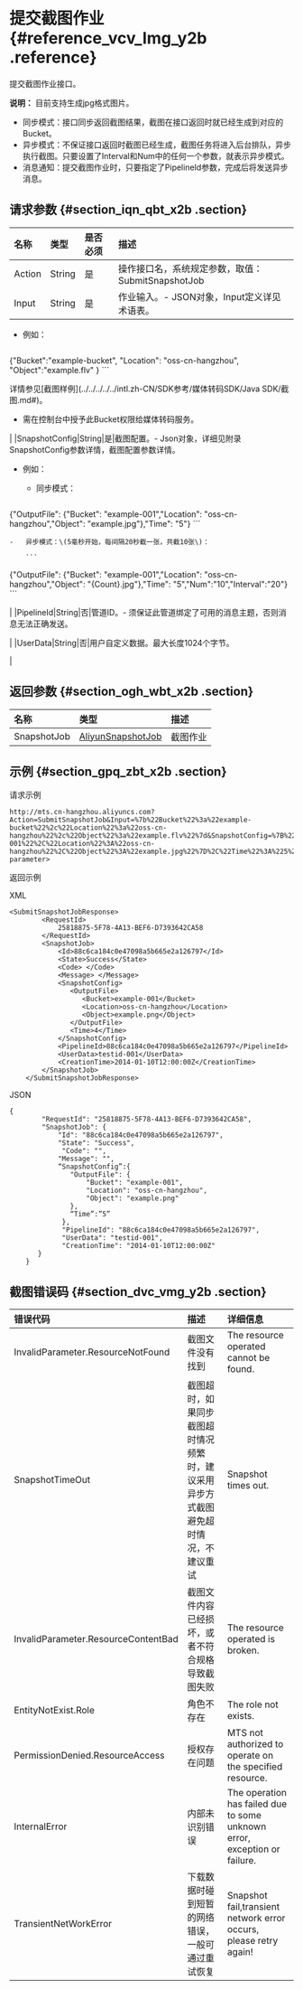 # 提交截图作业 {#reference_vcv_lmg_y2b .reference}

提交截图作业接口。

**说明：** 目前支持生成jpg格式图片。

-   同步模式：接口同步返回截图结果，截图在接口返回时就已经生成到对应的Bucket。
-   异步模式：不保证接口返回时截图已经生成，截图任务将进入后台排队，异步执行截图。只要设置了Interval和Num中的任何一个参数，就表示异步模式。
-   消息通知：提交截图作业时，只要指定了PipelineId参数，完成后将发送异步消息。

## 请求参数 {#section_iqn_qbt_x2b .section}

|名称|类型|是否必须|描述|
|:-|:-|:---|:-|
|Action|String|是|操作接口名，系统规定参数，取值： SubmitSnapshotJob|
|Input|String|是|作业输入。-   JSON对象，Input定义详见术语表。
-   例如：

    ```
{"Bucket":"example-bucket", "Location": "oss-cn-hangzhou",
              "Object":"example.flv" }
    ```

详情参见[截图样例](../../../../../intl.zh-CN/SDK参考/媒体转码SDK/Java SDK/截图.md#)。

-   需在控制台中授予此Bucket权限给媒体转码服务。

|
|SnapshotConfig|String|是|截图配置。-   Json对象，详细见附录SnapshotConfig参数详情，截图配置参数详情。
-   例如：
    -   同步模式：

        ```
{"OutputFile": {"Bucket": "example-001","Location":
              "oss-cn-hangzhou","Object": "example.jpg"},"Time": "5"}
        ```

    -   异步模式：\(5毫秒开始，每间隔20秒截一张，共截10张\)：

        ```
{"OutputFile": {"Bucket": "example-001","Location":
              "oss-cn-hangzhou","Object": "{Count}.jpg"},"Time":
              "5","Num":"10","Interval":"20"}
        ```


|
|PipelineId|String|否|管道ID。-   须保证此管道绑定了可用的消息主题，否则消息无法正确发送。

|
|UserData|String|否|用户自定义数据。最大长度1024个字节。

|

## 返回参数 {#section_ogh_wbt_x2b .section}

|名称|类型|描述|
|:-|:-|:-|
|SnapshotJob|[AliyunSnapshotJob](intl.zh-CN/API参考/数据类型.md#)|截图作业|

## 示例 {#section_gpq_zbt_x2b .section}

请求示例

```
http://mts.cn-hangzhou.aliyuncs.com?Action=SubmitSnapshotJob&Input=%7b%22Bucket%22%3a%22example-bucket%22%2c%22Location%22%3a%22oss-cn-hangzhou%22%2c%22Object%22%3a%22example.flv%22%7d&SnapshotConfig=%7B%22OutputFile%22%3A%7B%22Bucket%22%3A%22example-001%22%2C%22Location%22%3A%22oss-cn-hangzhou%22%2C%22Object%22%3A%22example.jpg%22%7D%2C%22Time%22%3A%225%22%7D&PipelineId=88c6ca184c0e47098a5b665e2a126797<Public parameter>
```

返回示例

XML

```
<SubmitSnapshotJobResponse>
        <RequestId>
            25818875-5F78-4A13-BEF6-D7393642CA58
        </RequestId>
        <SnapshotJob>
            <Id>88c6ca184c0e47098a5b665e2a126797</Id>
            <State>Success</State>
            <Code> </Code>
            <Message> </Message>
            <SnapshotConfig>
               <OutputFile>
                  <Bucket>example-001</Bucket>
                  <Location>oss-cn-hangzhou</Location>
                  <Object>example.png</Object>
               </OutputFile>
               <Time>4</Time>
            </SnapshotConfig>
            <PipelineId>88c6ca184c0e47098a5b665e2a126797</PipelineId>
            <UserData>testid-001</UserData>
            <CreationTime>2014-01-10T12:00:00Z</CreationTime>
        </SnapshotJob>
    </SubmitSnapshotJobResponse>
```

JSON

```
{
        "RequestId": "25818875-5F78-4A13-BEF6-D7393642CA58",
        "SnapshotJob": {
            "Id": "88c6ca184c0e47098a5b665e2a126797",
            "State": "Success",
             "Code": "",
            "Message": "",
            “SnapshotConfig”:{
               "OutputFile": {
                   "Bucket": "example-001",
                   "Location": "oss-cn-hangzhou",
                   "Object": "example.png"
               },
               “Time”:”5”
             },
             "PipelineId": "88c6ca184c0e47098a5b665e2a126797",
             "UserData": "testid-001",
             "CreationTime": "2014-01-10T12:00:00Z"
       }
    }
```

## 截图错误码 {#section_dvc_vmg_y2b .section}

|错误代码|描述|详细信息|
|:---|:-|:---|
|InvalidParameter.ResourceNotFound|截图文件没有找到|The resource operated cannot be found.|
|SnapshotTimeOut|截图超时，如果同步截图超时情况频繁时，建议采用异步方式截图避免超时情况，不建议重试|Snapshot times out.|
|InvalidParameter.ResourceContentBad|截图文件内容已经损坏，或者不符合规格导致截图失败|The resource operated is broken.|
|EntityNotExist.Role|角色不存在|The role not exists.|
|PermissionDenied.ResourceAccess|授权存在问题|MTS not authorized to operate on the specified resource.|
|InternalError|内部未识别错误|The operation has failed due to some unknown error, exception or failure.|
|TransientNetWorkError|下载数据时碰到短暂的网络错误，一般可通过重试恢复|Snapshot fail,transient network error occurs, please retry again!|

